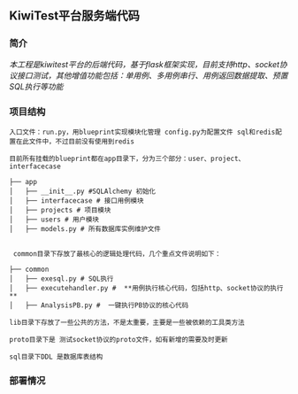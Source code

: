 ## KiwiTest平台服务端代码

### 简介

_本工程是kiwitest平台的后端代码，基于flask框架实现，目前支持http、socket协议接口测试，其他增值功能包括：单用例、多用例串行、用例返回数据提取、预置SQL执行等功能_

### 项目结构

```入口文件：run.py，用blueprint实现模块化管理 config.py为配置文件 sql和redis配置在此文件中，不过目前没有使用到redis```

```目前所有挂载的blueprint都在app目录下，分为三个部分：user、project、interfacecase```

```
├── app
│   ├── __init__.py #SQLAlchemy 初始化     
│   ├── interfacecase # 接口用例模块
│   ├── projects # 项目模块
│   ├── users # 用户模块 
│   ├── models.py # 所有数据库实例维护文件
   
```

``` common目录下存放了最核心的逻辑处理代码，几个重点文件说明如下：```

```
├── common
│   ├── exesql.py # SQL执行 
│   ├── executehandler.py #  **用例执行核心代码，包括http、socket协议的执行**
│   ├── AnalysisPB.py #  一键执行PB协议的核心代码
```

```lib目录下存放了一些公共的方法，不是太重要，主要是一些被依赖的工具类方法```

```proto目录下是 测试socket协议的proto文件，如有新增的需要及时更新```

```sql目录下DDL 是数据库表结构```

### 部署情况


